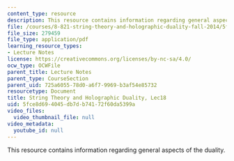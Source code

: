```yaml
---
content_type: resource
description: This resource contains information regarding general aspects of the duality.
file: /courses/8-821-string-theory-and-holographic-duality-fall-2014/5fce8d694045db7db74172f60da5399a_MIT8_821S15_Lec18.pdf
file_size: 279459
file_type: application/pdf
learning_resource_types:
- Lecture Notes
license: https://creativecommons.org/licenses/by-nc-sa/4.0/
ocw_type: OCWFile
parent_title: Lecture Notes
parent_type: CourseSection
parent_uid: 725a6055-78d0-a6f7-9969-b3af54e85732
resourcetype: Document
title: String Theory and Holographic Duality, Lec18
uid: 5fce8d69-4045-db7d-b741-72f60da5399a
video_files:
  video_thumbnail_file: null
video_metadata:
  youtube_id: null
---
```

This resource contains information regarding general aspects of the duality.